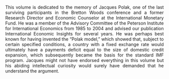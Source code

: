 
<style>body {text-align: justify}</style> <style>body {"font-family: Brill; font-size:3pt; text-align: justify}</style>


This volume is dedicated to the memory of Jacques Polak, one of the last surviving participants in the Bretton Woods conference and a former Research Director and Economic Counselor at the International Monetary Fund. He was a member of the Advisory Committee of the Peterson Institute for International Economics from 1985 to 2004 and advised our publication International Economic Insights for several years. He was perhaps best known for having invented the “Polak model,” which showed that, subject to certain specified conditions, a country with a fixed exchange rate would ultimately have a payments deficit equal to the size of domestic credit expansion, which subsequently became the basis for the standard IMF program. Jacques might not have endorsed everything in this volume but his abiding intellectual curiosity would surely have demanded that he understand the argument.